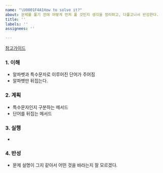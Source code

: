 ```yaml
---
name: "\U0001F4A1How to solve it?"
about: 문제를 풀기 전에 어떻게 먼저 풀 것인지 생각을 정리하고, 다풀고나서 반성한다.
title: ''
labels: ''
assignees: ''

---
```


[참고가이드](https://megaptera.notion.site/6-5f9b4105eb0748fd8f8baa631d92d6ea)

### 1. 이해
- 알파벳과 특수문자로 이루어진 단어가 주어짐
- 알파벳만 뒤집는다.

### 2. 계획
- 특수문자인지 구분하는 메서드
- 단어를 뒤집는 메서드

### 3. 실행
- 

### 4. 반성
- 문제 설명이 그지 같아서 어떤 것을 바라는지 잘 모르겠다.
